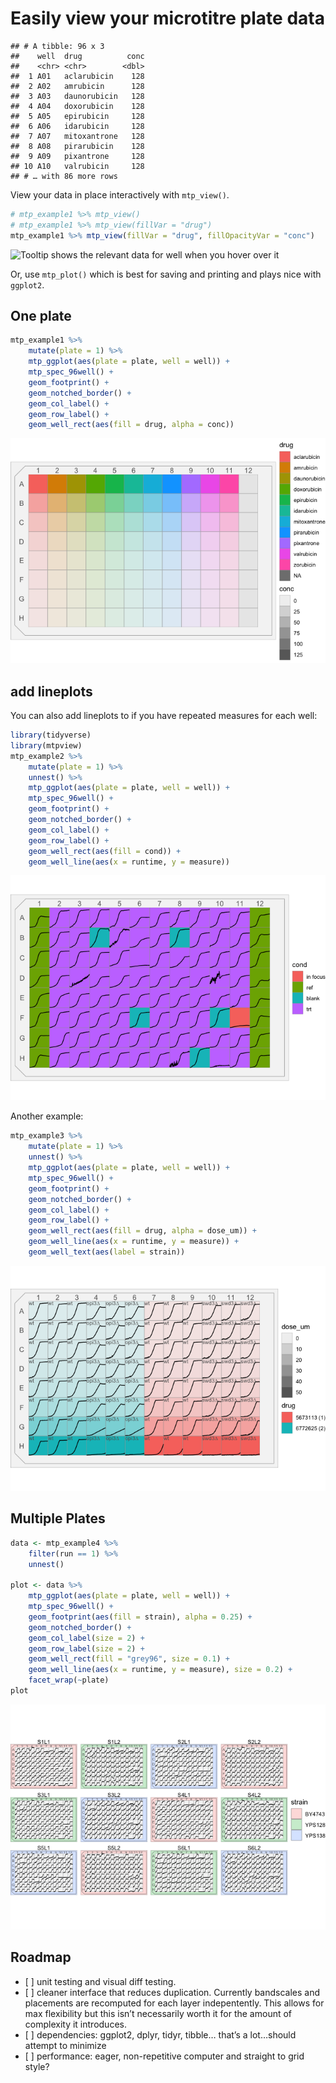 Easily view your microtitre plate data
================

    ## # A tibble: 96 x 3
    ##    well  drug          conc
    ##    <chr> <chr>        <dbl>
    ##  1 A01   aclarubicin    128
    ##  2 A02   amrubicin      128
    ##  3 A03   daunorubicin   128
    ##  4 A04   doxorubicin    128
    ##  5 A05   epirubicin     128
    ##  6 A06   idarubicin     128
    ##  7 A07   mitoxantrone   128
    ##  8 A08   pirarubicin    128
    ##  9 A09   pixantrone     128
    ## 10 A10   valrubicin     128
    ## # … with 86 more rows

View your data in place interactively with `mtp_view()`.

``` r
# mtp_example1 %>% mtp_view()
# mtp_example1 %>% mtp_view(fillVar = "drug")
mtp_example1 %>% mtp_view(fillVar = "drug", fillOpacityVar = "conc")
```

![Tooltip shows the relevant data for well when you hover over
it](data/tooltip-screenshot.png)

Or, use `mtp_plot()` which is best for saving and printing and plays
nice with `ggplot2`.

## One plate

``` r
mtp_example1 %>% 
    mutate(plate = 1) %>% 
    mtp_ggplot(aes(plate = plate, well = well)) + 
    mtp_spec_96well() + 
    geom_footprint() + 
    geom_notched_border() +
    geom_col_label() + 
    geom_row_label() + 
    geom_well_rect(aes(fill = drug, alpha = conc))
```

![](README_files/figure-gfm/unnamed-chunk-3-1.png)<!-- -->

## add lineplots

You can also add lineplots to if you have repeated measures for each
well:

``` r
library(tidyverse)
library(mtpview)
mtp_example2 %>% 
    mutate(plate = 1) %>% 
    unnest() %>% 
    mtp_ggplot(aes(plate = plate, well = well)) + 
    mtp_spec_96well() + 
    geom_footprint() + 
    geom_notched_border() +
    geom_col_label() + 
    geom_row_label() + 
    geom_well_rect(aes(fill = cond)) + 
    geom_well_line(aes(x = runtime, y = measure))
```

![](README_files/figure-gfm/unnamed-chunk-4-1.png)<!-- -->

Another example:

``` r
mtp_example3 %>% 
    mutate(plate = 1) %>% 
    unnest() %>% 
    mtp_ggplot(aes(plate = plate, well = well)) + 
    mtp_spec_96well() + 
    geom_footprint() + 
    geom_notched_border() +
    geom_col_label() + 
    geom_row_label() + 
    geom_well_rect(aes(fill = drug, alpha = dose_um)) + 
    geom_well_line(aes(x = runtime, y = measure)) + 
    geom_well_text(aes(label = strain))
```

![](README_files/figure-gfm/unnamed-chunk-5-1.png)<!-- -->

## Multiple Plates

``` r
data <- mtp_example4 %>% 
    filter(run == 1) %>% 
    unnest()

plot <- data %>% 
    mtp_ggplot(aes(plate = plate, well = well)) + 
    mtp_spec_96well() + 
    geom_footprint(aes(fill = strain), alpha = 0.25) +
    geom_notched_border() +
    geom_col_label(size = 2) +
    geom_row_label(size = 2) +
    geom_well_rect(fill = "grey96", size = 0.1) +
    geom_well_line(aes(x = runtime, y = measure), size = 0.2) + 
    facet_wrap(~plate)
plot
```

![](README_files/figure-gfm/unnamed-chunk-6-1.png)<!-- -->

## Roadmap

  - \[ \] unit testing and visual diff testing.
  - \[ \] cleaner interface that reduces duplication. Currently
    bandscales and placements are recomputed for each layer
    indepentently. This allows for max flexibility but this isn’t
    necessarily worth it for the amount of complexity it introduces.
  - \[ \] dependencies: ggplot2, dplyr, tidyr, tibble… that’s a
    lot…should attempt to minimize
  - \[ \] performance: eager, non-repetitive computer and straight to
    grid style?
